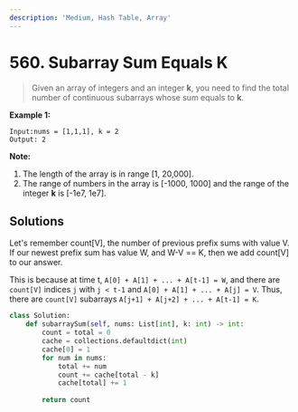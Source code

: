 ```yaml
---
description: 'Medium, Hash Table, Array'
---
```


# 560. Subarray Sum Equals K

> Given an array of integers and an integer **k**, you need to find the total number of continuous subarrays whose sum equals to **k**.

**Example 1:**  


```text
Input:nums = [1,1,1], k = 2
Output: 2
```

**Note:**  


1. The length of the array is in range \[1, 20,000\].
2. The range of numbers in the array is \[-1000, 1000\] and the range of the integer **k** is \[-1e7, 1e7\].

## Solutions

Let's remember count\[V\], the number of previous prefix sums with value V. If our newest prefix sum has value W, and W-V == K, then we add count\[V\] to our answer.

This is because at time t, `A[0] + A[1] + ... + A[t-1] = W`, and there are `count[V]` indices `j` with `j < t-1` and `A[0] + A[1] + ... + A[j] = V`. Thus, there are `count[V]` subarrays `A[j+1] + A[j+2] + ... + A[t-1] = K`.

```python
class Solution:
    def subarraySum(self, nums: List[int], k: int) -> int:
        count = total = 0
        cache = collections.defaultdict(int)
        cache[0] = 1
        for num in nums:
            total += num
            count += cache[total - k]
            cache[total] += 1
            
        return count
```

